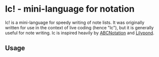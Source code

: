 # lc! - mini-language for notation

lc! is a mini-language for speedy writing of note lists.  It was originally written for use in the context of live coding (hence "lc"), but it is generally useful for note writing.  lc is inspired heavily by [ABCNotation](http://www.abcnotation.com)
 and [Lilypond](http://www.lilypond.org). 


## Usage


